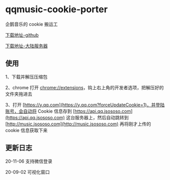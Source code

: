 # qqmusic-cookie-porter
企鹅音乐的 cookie 搬运工

[下载地址-github](https://github.com/jsososo/qqmusic-cookie-porter/releases)

[下载地址-大陆服务器](http://music.jsososo.com/download/qqmusic_cookie_porter_1_1.zip)

## 使用
1、下载并解压压缩包

2、chrome 打开 [chrome://extensions](chrome://extensions)，钩上右上角的开发者选项，把解压好的文件夹拖进去

3、打开 [https://y.qq.com](https://y.qq.com?forceUpdateCookie=1)，并登陆账号，会自动将 Cookie 信息存到
   [https://api.qq.jsososo.com](https://api.qq.jsososo.com) 这台服务器上，然后自动跳转到 [http://music.jsososo.com](http://music.jsososo.com)
   再将刚才上传的 cookie 信息获取下来
   

## 更新日志

20-11-06    支持微信登录

20-09-02    可视化窗口

